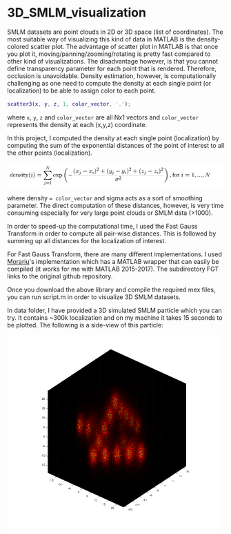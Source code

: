 # 3D_SMLM_visualization

SMLM datasets are point clouds in 2D or 3D space (list of coordinates).
The most suitable way of visualizing this kind of data in MATLAB is the density-colored scatter plot. The advantage of scatter plot in MATLAB is that once you plot it, moving/panning/zooming/rotating is pretty fast compared to other kind of visualizations. The disadvantage however, is that you cannot define transparency parameter for each point that is rendered. Therefore, occlusion is unavoidable.
Density estimation, however, is computationally challenging as one need to compute the density at each single point (or localization) to be able to assign color to each point.   
```matlab
scatter3(x, y, z, 1, color_vector, '.');
```
where `x`, `y`, `z` and `color_vector` are all Nx1 vectors and `color_vector` represents the density at each (x,y,z) coordinate.  

In this project, I computed the density at each single point (localization) by computing the sum of the exponential distances of the point of interest to all the other points (localization).

![density equation](img/eq_density.png)

where density `= color_vector` and sigma acts as a sort of smoothing parameter. The direct computation of these distances, however, is very time consuming especially for very large point clouds or SMLM data (>1000).

In order to speed-up the computational time, I used the Fast Gauss Transform in order to compute all pair-wise distances. This is followed by summing up all distances for the localization of interest.

For Fast Gauss Transform, there are many different implementations. I used [Morariu](https://github.com/vmorariu/figtree)'s  implementation which has a MATLAB wrapper that can easily be compiled (it works for me with MATLAB 2015-2017).
The subdirectory FGT links to the original github repository.

Once you download the above library and compile the required mex files, you can run script.m in order to visualize 3D SMLM datasets.

In data folder, I have provided a 3D simulated SMLM particle which you can try. It contains ~300k localization and on my machine it takes 15 seconds to be plotted. The following is a side-view of this particle:

![density equation](img/visulaization.png)